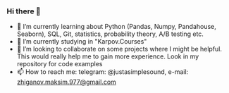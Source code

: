 ### Hi there 👋


- 🔭 I’m currently learning about Python (Pandas, Numpy, Pandahouse, Seaborn), SQL, Git, statistics, probability theory, A/B testing etc.
- 🌱 I’m currently studying in "Karpov.Courses"
- 👯 I’m looking to collaborate on some projects where I might be helpful. This would really help me to gain more experience. Look in my repository for code examples
- 📫 How to reach me: telegram: @justasimplesound, e-mail: zhiganov.maksim.977@gmail.com


